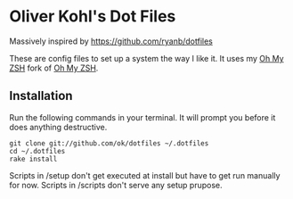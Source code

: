# Oliver Kohl's Dot Files
Massively inspired by https://github.com/ryanb/dotfiles

These are config files to set up a system the way I like it. 
It uses my [Oh My ZSH](https://github.com/ok/oh-my-zsh) fork of [Oh My ZSH](https://github.com/robbyrussell/oh-my-zsh).

## Installation

Run the following commands in your terminal. It will prompt you before it does anything destructive.

```terminal
git clone git://github.com/ok/dotfiles ~/.dotfiles
cd ~/.dotfiles
rake install
```

Scripts in /setup don't get executed at install but have to get run manually for now.
Scripts in /scripts don't serve any setup prupose.